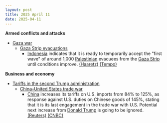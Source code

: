 ```yaml
---
layout: post
title: 2025 April 11
date: 2025-04-11
---
```



**Armed conflicts and attacks**

* [Gaza war](https://en.wikipedia.org/wiki/Gaza_war "Gaza war")
  + [Gaza Strip evacuations](https://en.wikipedia.org/wiki/Gaza_Strip_evacuations "Gaza Strip evacuations")
    - [Indonesia](https://en.wikipedia.org/wiki/Indonesia "Indonesia") indicates that it is ready to temporarily accept the "first wave" of around 1,000 [Palestinian](https://en.wikipedia.org/wiki/Palestinian "Palestinian") evacuees from the [Gaza Strip](https://en.wikipedia.org/wiki/Gaza_Strip "Gaza Strip") until conditions improve. [(Haaretz)](https://www.haaretz.com/world-news/asia-and-australia/2025-04-09/ty-article/indonesia-willing-to-temporarily-take-in-palestinians-until-safe-to-return-to-gaza/00000196-19b3-d412-abd7-79b37e530000) [(Tempo)](https://en.tempo.co/read/1995662/foreign-minister-palestinian-evacuation-to-indonesia-needs-more-dialogue)

**Business and economy**

* [Tariffs in the second Trump administration](https://en.wikipedia.org/wiki/Tariffs_in_the_second_Trump_administration "Tariffs in the second Trump administration")
  + [China–United States trade war](https://en.wikipedia.org/wiki/China%E2%80%93United_States_trade_war "China–United States trade war")
    - [China](https://en.wikipedia.org/wiki/China "China") increases its tariffs on U.S. imports from 84% to 125%, as response against U.S. duties on Chinese goods of 145%, stating that it is its last engagement in the trade war with U.S. Potential next increase from [Donald Trump](https://en.wikipedia.org/wiki/Donald_Trump "Donald Trump") is going to be ignored. [(Reuters)](https://www.reuters.com/world/china/china-increase-tariffs-us-goods-125-up-84-finance-ministry-says-2025-04-11/) [(CNBC)](https://www.cnbc.com/2025/04/11/china-strikes-back-with-125percent-tariffs-on-us-goods-starting-april-12.html)
